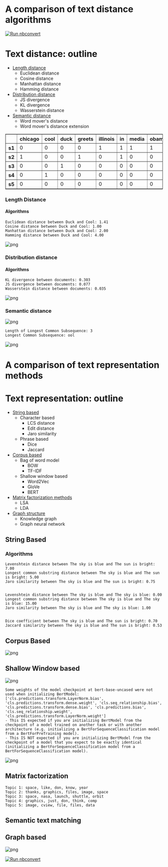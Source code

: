 # A comparison of text distance algorithms

[![Run nbconvert](https://github.com/micheledinelli/text-distances/actions/workflows/readme.yaml/badge.svg)](https://github.com/micheledinelli/text-distances/actions/workflows/readme.yaml)

# Text distance: outline

- [Length distance](#length-distance)
  - Euclidean distance
  - Cosine distance
  - Manhattan distance
  - Hamming distance
- [Distribution distance](#distribution-distance)
  - JS divergence
  - KL divergence
  - Wasserstein distance
- [Semantic distance](#semantic-distance)
  - Word mover's distance
  - Word mover's distance extension




<div>
<style scoped>
    .dataframe tbody tr th:only-of-type {
        vertical-align: middle;
    }

    .dataframe tbody tr th {
        vertical-align: top;
    }

    .dataframe thead th {
        text-align: right;
    }
</style>
<table border="1" class="dataframe">
  <thead>
    <tr style="text-align: right;">
      <th></th>
      <th>chicago</th>
      <th>cool</th>
      <th>duck</th>
      <th>greets</th>
      <th>illinois</th>
      <th>in</th>
      <th>media</th>
      <th>obama</th>
      <th>president</th>
      <th>press</th>
      <th>rest</th>
      <th>speaks</th>
      <th>the</th>
      <th>to</th>
    </tr>
  </thead>
  <tbody>
    <tr>
      <th>s1</th>
      <td>0</td>
      <td>0</td>
      <td>0</td>
      <td>0</td>
      <td>1</td>
      <td>1</td>
      <td>1</td>
      <td>1</td>
      <td>0</td>
      <td>0</td>
      <td>0</td>
      <td>1</td>
      <td>1</td>
      <td>1</td>
    </tr>
    <tr>
      <th>s2</th>
      <td>1</td>
      <td>0</td>
      <td>0</td>
      <td>1</td>
      <td>0</td>
      <td>1</td>
      <td>0</td>
      <td>0</td>
      <td>1</td>
      <td>1</td>
      <td>0</td>
      <td>0</td>
      <td>2</td>
      <td>0</td>
    </tr>
    <tr>
      <th>s3</th>
      <td>0</td>
      <td>0</td>
      <td>1</td>
      <td>0</td>
      <td>0</td>
      <td>0</td>
      <td>0</td>
      <td>0</td>
      <td>0</td>
      <td>0</td>
      <td>0</td>
      <td>0</td>
      <td>0</td>
      <td>0</td>
    </tr>
    <tr>
      <th>s4</th>
      <td>0</td>
      <td>1</td>
      <td>0</td>
      <td>0</td>
      <td>0</td>
      <td>0</td>
      <td>0</td>
      <td>0</td>
      <td>0</td>
      <td>0</td>
      <td>0</td>
      <td>0</td>
      <td>0</td>
      <td>0</td>
    </tr>
    <tr>
      <th>s5</th>
      <td>0</td>
      <td>0</td>
      <td>0</td>
      <td>0</td>
      <td>0</td>
      <td>0</td>
      <td>0</td>
      <td>0</td>
      <td>0</td>
      <td>0</td>
      <td>1</td>
      <td>0</td>
      <td>0</td>
      <td>0</td>
    </tr>
  </tbody>
</table>
</div>



### Length Distance <a id="length-distance"></a>

#### Algorithms

    Euclidean distance between Duck and Cool: 1.41
    Cosine distance between Duck and Cool: 1.00
    Manhattan distance between Duck and Cool: 2.00
    Hamming distance between Duck and Cool: 4.00



    
![png](text-distance-analysis_files/text-distance-analysis_9_0.png)
    


### Distribution distance

#### Algorithms

    KL divergence between documents: 0.303
    JS divergence between documents: 0.077
    Wasserstein distance between documents: 0.035



    
![png](text-distance-analysis_files/text-distance-analysis_14_0.png)
    


### Semantic distance


    
![png](text-distance-analysis_files/text-distance-analysis_18_0.png)
    


    Length of Longest Common Subsequence: 3
    Longest Common Subsequence: ool



    
![png](text-distance-analysis_files/text-distance-analysis_20_1.png)
    

# A comparison of text representation methods

# Text representation: outline

- [String based](#string-based)
  - Character based
    - LCS distance
    - Edit distance
    - Jaro similarity
  - Phrase based
    - Dice
    - Jaccard 
- [Corpus based](#corpus-based)
  - Bag of word model
    - BOW
    - TF-IDF 
  - Shallow window based
    - Word2Vec
    - GloVe
    - BERT
- [Matrix factorization methods](#matrix-factorization)
  - LSA
  - LDA
- [Graph structure](#graph-based)
  - Knowledge graph
  - Graph neural network

## String Based

### Algorithms

    Levenshtein distance between The sky is blue and The sun is bright: 7.00
    Longest common substring distance between The sky is blue and The sun is bright: 5.00
    Jaro similarity between The sky is blue and The sun is bright: 0.75


    Levenshtein distance between The sky is blue and The sky is blue: 0.00
    Longest common substring distance between The sky is blue and The sky is blue: 15.00
    Jaro similarity between The sky is blue and The sky is blue: 1.00


    Dice coefficient between The sky is blue and The sun is bright: 0.70
    Jaccard similarity between The sky is blue and The sun is bright: 0.53


## Corpus Based


    
![png](text-representation-analysis_files/text-representation-analysis_10_0.png)
    


## Shallow Window based


    
![png](text-representation-analysis_files/text-representation-analysis_12_0.png)
    


    Some weights of the model checkpoint at bert-base-uncased were not used when initializing BertModel: ['cls.predictions.transform.LayerNorm.bias', 'cls.predictions.transform.dense.weight', 'cls.seq_relationship.bias', 'cls.predictions.transform.dense.bias', 'cls.predictions.bias', 'cls.seq_relationship.weight', 'cls.predictions.transform.LayerNorm.weight']
    - This IS expected if you are initializing BertModel from the checkpoint of a model trained on another task or with another architecture (e.g. initializing a BertForSequenceClassification model from a BertForPreTraining model).
    - This IS NOT expected if you are initializing BertModel from the checkpoint of a model that you expect to be exactly identical (initializing a BertForSequenceClassification model from a BertForSequenceClassification model).



    
![png](text-representation-analysis_files/text-representation-analysis_13_1.png)
    


## Matrix factorization

    Topic 1: space, like, don, know, year
    Topic 2: thanks, graphics, files, image, space
    Topic 3: space, nasa, launch, shuttle, orbit
    Topic 4: graphics, just, don, think, comp
    Topic 5: image, cview, file, files, data


## Semantic text matching

## Graph based


    
![png](text-representation-analysis_files/text-representation-analysis_18_0.png)
    

[![Run nbconvert](https://github.com/micheledinelli/text-distances/actions/workflows/readme.yaml/badge.svg?branch=main)](https://github.com/micheledinelli/text-distances/actions/workflows/readme.yaml)
